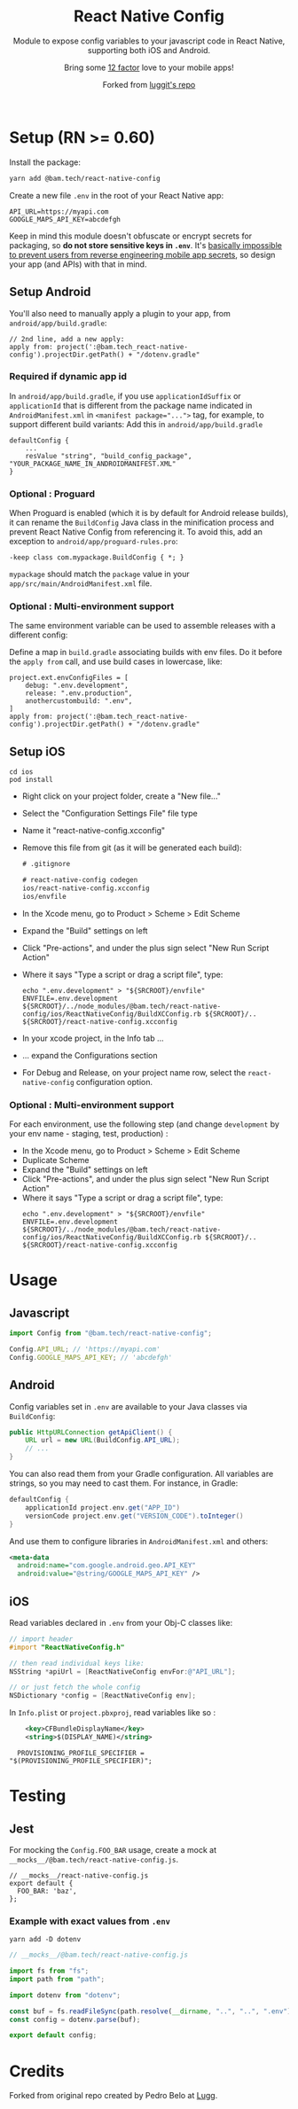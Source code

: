 <h1 align="center">React Native Config</h1>

<p align="center">Module to expose config variables to your javascript code in React Native, supporting both iOS and Android.</p>
<p align="center">Bring some <a href="http://12factor.net/config">12 factor</a> love to your mobile apps!</p>
<p align="center">Forked from <a href="https://github.com/luggit/react-native-config">luggit's repo</a></p>

<p align="center">

<br>

# Setup (RN >= 0.60)

Install the package:

```sh
yarn add @bam.tech/react-native-config
```

Create a new file `.env` in the root of your React Native app:

```
API_URL=https://myapi.com
GOOGLE_MAPS_API_KEY=abcdefgh
```

Keep in mind this module doesn't obfuscate or encrypt secrets for packaging, so **do not store sensitive keys in `.env`**. It's [basically impossible to prevent users from reverse engineering mobile app secrets](https://rammic.github.io/2015/07/28/hiding-secrets-in-android-apps/), so design your app (and APIs) with that in mind.

## Setup Android

You'll also need to manually apply a plugin to your app, from `android/app/build.gradle`:

```
// 2nd line, add a new apply:
apply from: project(':@bam.tech_react-native-config').projectDir.getPath() + "/dotenv.gradle"
```

### Required if dynamic app id

In `android/app/build.gradle`, if you use `applicationIdSuffix` or `applicationId` that is different from the package name indicated in `AndroidManifest.xml` in `<manifest package="...">` tag, for example, to support different build variants:
Add this in `android/app/build.gradle`

```
defaultConfig {
    ...
    resValue "string", "build_config_package", "YOUR_PACKAGE_NAME_IN_ANDROIDMANIFEST.XML"
}
```

### Optional : Proguard

When Proguard is enabled (which it is by default for Android release builds), it can rename the `BuildConfig` Java class in the minification process and prevent React Native Config from referencing it. To avoid this, add an exception to `android/app/proguard-rules.pro`:

    -keep class com.mypackage.BuildConfig { *; }

`mypackage` should match the `package` value in your `app/src/main/AndroidManifest.xml` file.

### Optional : Multi-environment support

The same environment variable can be used to assemble releases with a different config:

Define a map in `build.gradle` associating builds with env files. Do it before the `apply from` call, and use build cases in lowercase, like:

```
project.ext.envConfigFiles = [
    debug: ".env.development",
    release: ".env.production",
    anothercustombuild: ".env",
]
apply from: project(':@bam.tech_react-native-config').projectDir.getPath() + "/dotenv.gradle"
```

## Setup iOS

```
cd ios
pod install
```

- Right click on your project folder, create a "New file..."
- Select the "Configuration Settings File" file type
- Name it "react-native-config.xcconfig"
- Remove this file from git (as it will be generated each build):

  ```diff
  # .gitignore

  # react-native-config codegen
  ios/react-native-config.xcconfig
  ios/envfile
  ```

- In the Xcode menu, go to Product > Scheme > Edit Scheme
- Expand the "Build" settings on left
- Click "Pre-actions", and under the plus sign select "New Run Script Action"
- Where it says "Type a script or drag a script file", type:

  ```
  echo ".env.development" > "${SRCROOT}/envfile"
  ENVFILE=.env.development ${SRCROOT}/../node_modules/@bam.tech/react-native-config/ios/ReactNativeConfig/BuildXCConfig.rb ${SRCROOT}/.. ${SRCROOT}/react-native-config.xcconfig
  ```

- In your xcode project, in the Info tab ...
- ... expand the Configurations section
- For Debug and Release, on your project name row, select the `react-native-config` configuration option.

### Optional : Multi-environment support

For each environment, use the following step (and change `development` by your env name - staging, test, production) :

- In the Xcode menu, go to Product > Scheme > Edit Scheme
- Duplicate Scheme
- Expand the "Build" settings on left
- Click "Pre-actions", and under the plus sign select "New Run Script Action"
- Where it says "Type a script or drag a script file", type:
  ```
  echo ".env.development" > "${SRCROOT}/envfile"
  ENVFILE=.env.development ${SRCROOT}/../node_modules/@bam.tech/react-native-config/ios/ReactNativeConfig/BuildXCConfig.rb ${SRCROOT}/.. ${SRCROOT}/react-native-config.xcconfig
  ```

# Usage

## Javascript

```js
import Config from "@bam.tech/react-native-config";

Config.API_URL; // 'https://myapi.com'
Config.GOOGLE_MAPS_API_KEY; // 'abcdefgh'
```

## Android

Config variables set in `.env` are available to your Java classes via `BuildConfig`:

```java
public HttpURLConnection getApiClient() {
    URL url = new URL(BuildConfig.API_URL);
    // ...
}
```

You can also read them from your Gradle configuration.
All variables are strings, so you may need to cast them. For instance, in Gradle:

```groovy
defaultConfig {
    applicationId project.env.get("APP_ID")
    versionCode project.env.get("VERSION_CODE").toInteger()
}
```

And use them to configure libraries in `AndroidManifest.xml` and others:

```xml
<meta-data
  android:name="com.google.android.geo.API_KEY"
  android:value="@string/GOOGLE_MAPS_API_KEY" />
```

## iOS

Read variables declared in `.env` from your Obj-C classes like:

```objective-c
// import header
#import "ReactNativeConfig.h"

// then read individual keys like:
NSString *apiUrl = [ReactNativeConfig envFor:@"API_URL"];

// or just fetch the whole config
NSDictionary *config = [ReactNativeConfig env];
```

In `Info.plist` or `project.pbxproj`, read variables like so :

```xml
	<key>CFBundleDisplayName</key>
	<string>$(DISPLAY_NAME)</string>
```

```pbxproj
  PROVISIONING_PROFILE_SPECIFIER = "$(PROVISIONING_PROFILE_SPECIFIER)";
```

# Testing

## Jest

For mocking the `Config.FOO_BAR` usage, create a mock at `__mocks__/@bam.tech/react-native-config.js`.

```
// __mocks__/react-native-config.js
export default {
  FOO_BAR: 'baz',
};
```

### Example with exact values from `.env`

`yarn add -D dotenv`

```js
// __mocks__/@bam.tech/react-native-config.js

import fs from "fs";
import path from "path";

import dotenv from "dotenv";

const buf = fs.readFileSync(path.resolve(__dirname, "..", "..", ".env"));
const config = dotenv.parse(buf);

export default config;
```

# Credits

Forked from original repo created by Pedro Belo at [Lugg](https://lugg.com/).